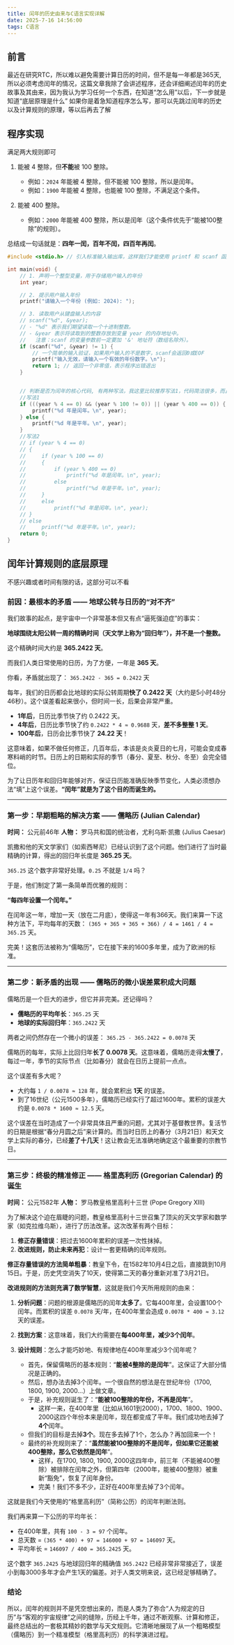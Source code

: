 ```yaml
---
title: 闰年的历史由来与C语言实现详解
date: 2025-7-16 14:56:00
tags: C语言
---
```


## 前言
最近在研究RTC，所以难以避免需要计算日历的时间，但不是每一年都是365天,所以必须考虑闰年的情况，这篇文章我除了会讲述程序，还会详细阐述闰年的历史故事及其由来，因为我认为学习任何一个东西，在知道“怎么用”以后，下一步就是知道“底层原理是什么” 如果你是着急知道程序怎么写，那可以先跳过闰年的历史以及计算规则的原理，等以后再去了解

## 程序实现
满足两大规则即可
1.  能被 4 整除，但**不能**被 100 整除。
    *   例如：`2024` 年能被 4 整除，但不能被 100 整除，所以是闰年。
    *   例如：`1900` 年能被 4 整除，也能被 100 整除，不满足这个条件。

2.  能被 400 整除。
    *   例如：`2000` 年能被 400 整除，所以是闰年（这个条件优先于“能被100整除”的规则）。

总结成一句话就是：**四年一闰，百年不闰，四百年再闰**。

```c
#include <stdio.h> // 引入标准输入输出库，这样我们才能使用 printf 和 scanf 函数

int main(void) {
    // 1. 声明一个整型变量，用于存储用户输入的年份
    int year;

    // 2. 提示用户输入年份
    printf("请输入一个年份 (例如: 2024): ");

    // 3. 读取用户从键盘输入的内容
    // scanf("%d", &year);
    // - "%d" 表示我们期望读取一个十进制整数。
    // - &year 表示将读取到的整数存放到变量 year 的内存地址中。
    //   注意：scanf 的变量参数前一定要加 '&' 地址符（数组名除外）。
    if (scanf("%d", &year) != 1) {
        // 一个简单的输入验证，如果用户输入的不是数字，scanf会返回0或EOF
        printf("输入无效，请输入一个有效的年份数字。\n");
        return 1; // 返回一个非零值，表示程序出错退出
    }


    // 判断是否为闰年的核心代码, 有两种写法，我这里比较推荐写法1，代码简洁很多，而且能跟两大规则契合，写法2没那么直观
    //写法1
    if (((year % 4 == 0) && (year % 100 != 0)) || (year % 400 == 0)) {
        printf("%d 年是闰年。\n", year);
    } else {
        printf("%d 年是平年。\n", year);
    }
    //写法2
    // if (year % 4 == 0)
    // {
    //     if (year % 100 == 0)
    //     {
    //         if (year % 400 == 0)
    //             printf("%d 年是闰年。\n", year);
    //         else
    //             printf("%d 年是平年。\n", year);
    //     }
    //     else
    //         printf("%d 年是闰年。\n", year);
    // }
    // else
    //     printf("%d 年是平年。\n", year);
    return 0;
}
```

## 闰年计算规则的底层原理
不感兴趣或者时间有限的话，这部分可以不看

### **前因：最根本的矛盾 —— 地球公转与日历的“对不齐”**

我们故事的起点，是宇宙中一个非常基本但又有点“逼死强迫症”的事实：

**地球围绕太阳公转一周的精确时间（天文学上称为“回归年”），并不是一个整数。**

这个精确时间大约是 **365.2422 天**。

而我们人类日常使用的日历，为了方便，一年是 **365 天**。

你看，矛盾就出现了：
`365.2422 - 365 = 0.2422` 天

每年，我们的日历都会比地球的实际公转周期**快了 0.2422 天**（大约是5小时48分46秒）。这个误差看起来很小，但时间一长，后果会非常严重。

* **1年后**，日历比季节快了约 0.2422 天。
* **4年后**，日历比季节快了约 `0.2422 * 4 ≈ 0.9688` 天，**差不多整整 1 天**。
* **100年后**，日历会比季节快了 **24.22 天**！

这意味着，如果不做任何修正，几百年后，本该是炎炎夏日的七月，可能会变成春寒料峭的时节。日历上的日期和实际的季节（春分、夏至、秋分、冬至）会完全错位。

为了让日历年和回归年能够对齐，保证日历能准确反映季节变化，人类必须想办法“填”上这个误差。**“闰年”就是为了这个目的而诞生的。**

---

### **第一步：早期粗略的解决方案 —— 儒略历 (Julian Calendar)**

**时间：** 公元前46年
**人物：** 罗马共和国的统治者，尤利乌斯·凯撒 (Julius Caesar)

凯撒和他的天文学家们（如索西琴尼）已经认识到了这个问题。他们进行了当时最精确的计算，得出的回归年长度是 **365.25 天**。

`365.25` 这个数字非常好处理。`0.25` 不就是 `1/4` 吗？

于是，他们制定了第一条简单而优雅的规则：

**“每四年设置一个闰年。”**

在闰年这一年，增加一天（放在二月底），使得这一年有366天。我们来算一下这种方法下，平均每年的天数：
`(365 + 365 + 365 + 366) / 4 = 1461 / 4 = 365.25` 天。

完美！这套历法被称为“儒略历”，它在接下来的1600多年里，成为了欧洲的标准。

---

### **第二步：新矛盾的出现 —— 儒略历的微小误差累积成大问题**

儒略历是一个巨大的进步，但它并非完美。还记得吗？

* **儒略历的平均年长**：`365.25` 天
* **地球的实际回归年**：`365.2422` 天

两者之间仍然存在一个微小的误差：
`365.25 - 365.2422 = 0.0078` 天

儒略历的每年，实际上比回归年**长了 0.0078 天**。这意味着，儒略历走得**太慢了**，每过一年，季节的实际节点（比如春分）就会在日历上提前一点点。

这个误差有多大呢？
* 大约每 `1 / 0.0078 ≈ 128` 年，就会累积出 **1天** 的误差。
* 到了16世纪（公元1500多年），儒略历已经实行了超过1600年。累积的误差大约是 `0.0078 * 1600 ≈ 12.5` 天。

这个误差在当时造成了一个非常具体且严重的问题，尤其对于基督教世界。复活节的日期是根据“春分月圆之后”来计算的。而当时日历上的春分（3月21日）和天文学上实际的春分，已经**差了十几天**！这让教会无法准确地确定这个最重要的宗教节日。

---

### **第三步：终极的精准修正 —— 格里高利历 (Gregorian Calendar) 的诞生**

**时间：** 公元1582年
**人物：** 罗马教皇格里高利十三世 (Pope Gregory XIII)

为了解决这个迫在眉睫的问题，教皇格里高利十三世召集了顶尖的天文学家和数学家（如克拉维乌斯），进行了历法改革。这次改革有两个目标：

1.  **修正存量错误**：把过去1600年累积的误差一次性抹掉。
2.  **改进规则，防止未来再犯**：设计一套更精确的闰年规则。

**修正存量错误的方法简单粗暴**：教皇下令，在1582年10月4日之后，直接跳到10月15日。于是，历史凭空消失了10天，使得第二天的春分重新对准了3月21日。

**改进规则的方法则充满了数学智慧**，这就是我们今天所用规则的由来：

1.  **分析问题**：问题的根源是儒略历的闰年**太多了**。它每400年里，会设置100个闰年。而累积的误差 `0.0078` 天/年，在400年里会造成 `0.0078 * 400 ≈ 3.12` 天的误差。

2.  **找到方案**：这意味着，我们大约需要在**每400年里，减少3个闰年**。

3.  **设计规则**：怎么才能巧妙地、有规律地在400年里减少3个闰年呢？
    * 首先，保留儒略历的基本规则：“**能被4整除的是闰年**”。这保证了大部分情况是正确的。
    * 然后，想办法去掉3个闰年。一个很自然的想法是在世纪年份（1700, 1800, 1900, 2000...）上做文章。
    * 于是，补充规则诞生了：“**能被100整除的年份，不再是闰年**”。
        * 这样一来，在400年里（比如从1601到2000），1700、1800、1900、2000这四个年份本来是闰年，现在都变成了平年。我们成功地去掉了**4个**闰年。
    * 但我们的目标是去掉**3个**。现在多去掉了1个，怎么办？再加回来一个！
    * 最终的补充规则来了：“**虽然能被100整除的不是闰年，但如果它还能被400整除，那么它依然是闰年**”。
        * 这样，在1700, 1800, 1900, 2000这四年中，前三年（不能被400整除）被排除在闰年之外，但第四年（2000年，能被400整除）被重新“豁免”，恢复了闰年身份。
        * 完美！我们不多不少，正好在400年里去掉了3个闰年。

这就是我们今天使用的“格里高利历”（简称公历）的闰年判断法则。

我们再来算一下公历的平均年长：
* 在400年里，共有 `100 - 3 = 97` 个闰年。
* 总天数 = `(365 * 400) + 97 = 146000 + 97 = 146097` 天。
* 平均年长 = `146097 / 400 = 365.2425` 天。

这个数字 `365.2425` 与地球回归年的精确值 `365.2422` 已经非常非常接近了，误差小到每3000多年才会产生1天的偏差。对于人类文明来说，这已经足够精确了。

### **结论**
所以，闰年的规则并不是凭空想出来的，而是人类为了弥合“人为规定的日历”与“客观的宇宙规律”之间的缝隙，历经上千年，通过不断观察、计算和修正，最终总结出的一套极其精妙的数学与天文规则。它清晰地展现了从一个粗略模型（儒略历）到一个精准模型（格里高利历）的科学演进过程。